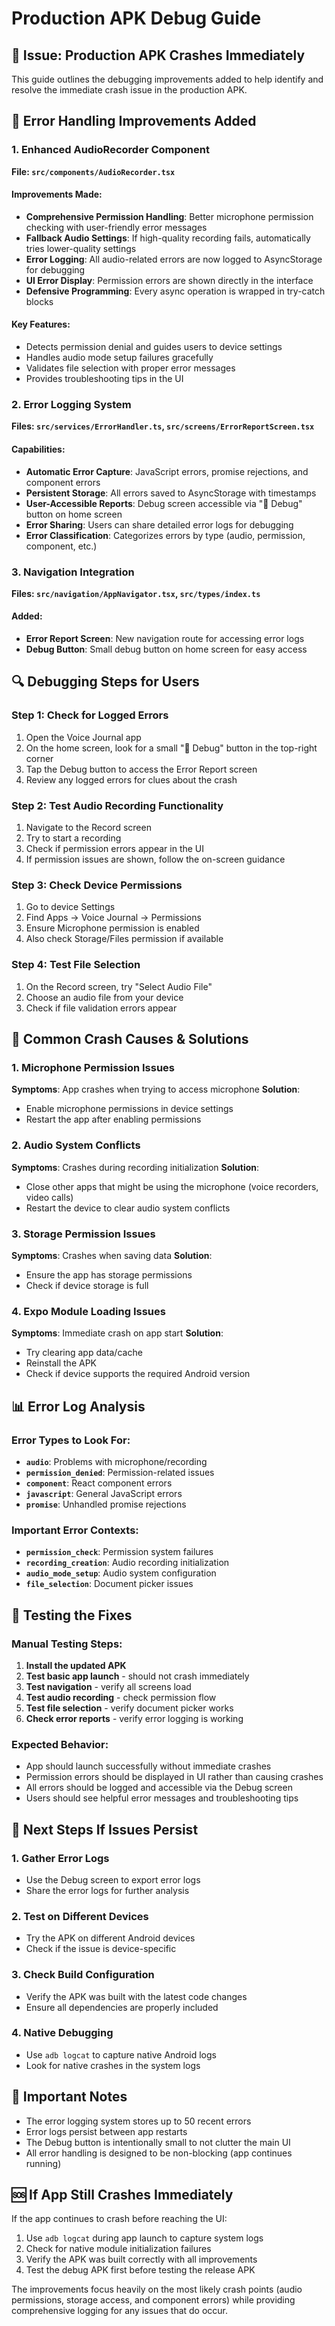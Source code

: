# Production APK Debug Guide

## 🚨 Issue: Production APK Crashes Immediately

This guide outlines the debugging improvements added to help identify and resolve the immediate crash issue in the production APK.

## 🔧 Error Handling Improvements Added

### 1. Enhanced AudioRecorder Component
**File: `src/components/AudioRecorder.tsx`**

#### Improvements Made:
- **Comprehensive Permission Handling**: Better microphone permission checking with user-friendly error messages
- **Fallback Audio Settings**: If high-quality recording fails, automatically tries lower-quality settings
- **Error Logging**: All audio-related errors are now logged to AsyncStorage for debugging
- **UI Error Display**: Permission errors are shown directly in the interface
- **Defensive Programming**: Every async operation is wrapped in try-catch blocks

#### Key Features:
- Detects permission denial and guides users to device settings
- Handles audio mode setup failures gracefully
- Validates file selection with proper error messages
- Provides troubleshooting tips in the UI

### 2. Error Logging System
**Files: `src/services/ErrorHandler.ts`, `src/screens/ErrorReportScreen.tsx`**

#### Capabilities:
- **Automatic Error Capture**: JavaScript errors, promise rejections, and component errors
- **Persistent Storage**: All errors saved to AsyncStorage with timestamps
- **User-Accessible Reports**: Debug screen accessible via "🔧 Debug" button on home screen
- **Error Sharing**: Users can share detailed error logs for debugging
- **Error Classification**: Categorizes errors by type (audio, permission, component, etc.)

### 3. Navigation Integration
**Files: `src/navigation/AppNavigator.tsx`, `src/types/index.ts`**

#### Added:
- **Error Report Screen**: New navigation route for accessing error logs
- **Debug Button**: Small debug button on home screen for easy access

## 🔍 Debugging Steps for Users

### Step 1: Check for Logged Errors
1. Open the Voice Journal app
2. On the home screen, look for a small "🔧 Debug" button in the top-right corner
3. Tap the Debug button to access the Error Report screen
4. Review any logged errors for clues about the crash

### Step 2: Test Audio Recording Functionality
1. Navigate to the Record screen
2. Try to start a recording
3. Check if permission errors appear in the UI
4. If permission issues are shown, follow the on-screen guidance

### Step 3: Check Device Permissions
1. Go to device Settings
2. Find Apps → Voice Journal → Permissions
3. Ensure Microphone permission is enabled
4. Also check Storage/Files permission if available

### Step 4: Test File Selection
1. On the Record screen, try "Select Audio File"
2. Choose an audio file from your device
3. Check if file validation errors appear

## 🐛 Common Crash Causes & Solutions

### 1. Microphone Permission Issues
**Symptoms**: App crashes when trying to access microphone
**Solution**: 
- Enable microphone permissions in device settings
- Restart the app after enabling permissions

### 2. Audio System Conflicts
**Symptoms**: Crashes during recording initialization
**Solution**:
- Close other apps that might be using the microphone (voice recorders, video calls)
- Restart the device to clear audio system conflicts

### 3. Storage Permission Issues
**Symptoms**: Crashes when saving data
**Solution**:
- Ensure the app has storage permissions
- Check if device storage is full

### 4. Expo Module Loading Issues
**Symptoms**: Immediate crash on app start
**Solution**:
- Try clearing app data/cache
- Reinstall the APK
- Check if device supports the required Android version

## 📊 Error Log Analysis

### Error Types to Look For:
- **`audio`**: Problems with microphone/recording
- **`permission_denied`**: Permission-related issues
- **`component`**: React component errors
- **`javascript`**: General JavaScript errors
- **`promise`**: Unhandled promise rejections

### Important Error Contexts:
- **`permission_check`**: Permission system failures
- **`recording_creation`**: Audio recording initialization
- **`audio_mode_setup`**: Audio system configuration
- **`file_selection`**: Document picker issues

## 🚀 Testing the Fixes

### Manual Testing Steps:
1. **Install the updated APK**
2. **Test basic app launch** - should not crash immediately
3. **Test navigation** - verify all screens load
4. **Test audio recording** - check permission flow
5. **Test file selection** - verify document picker works
6. **Check error reports** - verify error logging is working

### Expected Behavior:
- App should launch successfully without immediate crashes
- Permission errors should be displayed in UI rather than causing crashes
- All errors should be logged and accessible via the Debug screen
- Users should see helpful error messages and troubleshooting tips

## 🔄 Next Steps If Issues Persist

### 1. Gather Error Logs
- Use the Debug screen to export error logs
- Share the error logs for further analysis

### 2. Test on Different Devices
- Try the APK on different Android devices
- Check if the issue is device-specific

### 3. Check Build Configuration
- Verify the APK was built with the latest code changes
- Ensure all dependencies are properly included

### 4. Native Debugging
- Use `adb logcat` to capture native Android logs
- Look for native crashes in the system logs

## 📝 Important Notes

- The error logging system stores up to 50 recent errors
- Error logs persist between app restarts
- The Debug button is intentionally small to not clutter the main UI
- All error handling is designed to be non-blocking (app continues running)

## 🆘 If App Still Crashes Immediately

If the app continues to crash before reaching the UI:
1. Use `adb logcat` during app launch to capture system logs
2. Check for native module initialization failures
3. Verify the APK was built correctly with all improvements
4. Test the debug APK first before testing the release APK

The improvements focus heavily on the most likely crash points (audio permissions, storage access, and component errors) while providing comprehensive logging for any issues that do occur.